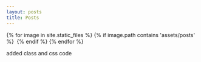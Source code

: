 ```yaml
---
layout: posts
title: Posts
---
```


{% for image in site.static_files %}
  {% if image.path contains 'assets/posts' %}
<img src="{{ image.path }}" class="post-gallery" alt="">
  {% endif %}
{% endfor %}

added class and css code
